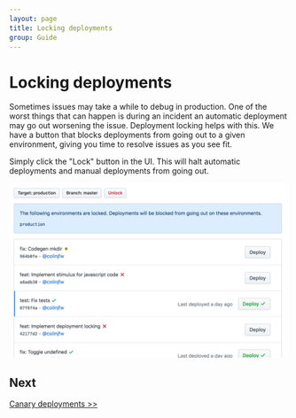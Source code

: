 ```yaml
---
layout: page
title: Locking deployments
group: Guide
---
```


# Locking deployments

Sometimes issues may take a while to debug in production. One of the worst
things that can happen is during an incident an automatic deployment may go out
worsening the issue. Deployment locking helps with this. We have a button that
blocks deployments from going out to a given environment, giving you time to
resolve issues as you see fit.

Simply click the "Lock" button in the UI. This will halt automatic deployments
and manual deployments from going out.

![On master deploy](/assets/images/deploy-locked.png)

## Next

[Canary deployments >>](/docs/guide/9-canary/)
